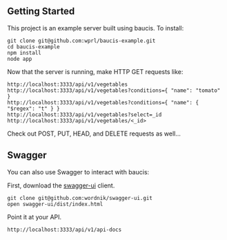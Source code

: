 Getting Started
---------------

This project is an example server built using baucis.  To install:

    git clone git@github.com:wprl/baucis-example.git
    cd baucis-example
    npm install
    node app

Now that the server is running, make HTTP GET requests like:

    http://localhost:3333/api/v1/vegetables
    http://localhost:3333/api/v1/vegetables?conditions={ "name": "tomato" }
    http://localhost:3333/api/v1/vegetables?conditions={ "name": { "$regex": "t" } }
    http://localhost:3333/api/v1/vegetables?select=_id
    http://localhost:3333/api/v1/vegetables/<_id>

Check out POST, PUT, HEAD, and DELETE requests as well…

Swagger
-------

You can also use Swagger to interact with baucis:

First, download the [swagger-ui](https://github.com/wordnik/swagger-ui) client.

    git clone git@github.com:wordnik/swagger-ui.git
    open swagger-ui/dist/index.html

Point it at your API. 

    http://localhost:3333/api/v1/api-docs

